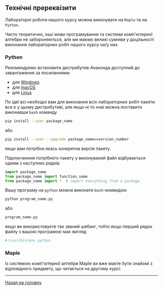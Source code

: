 <!--RELEASE-->

## **Технічні пререквізити**

Лабораторні роботи нашого курсу можна виконувати на `Maple` та на `Python`. 

Чисто теоретично, інші мови програмування та системи комп'ютерної алгебри не забороняються, але ми маємо великі сумніви у доцільності виконання лабораторних робіт нашого курсу на/у них.

### **Python**

Рекомендуємо встановити дистрибутив Анаконда доступний до завантаження за посиланнями:

- для [Windows](https://repo.anaconda.com/archive/Anaconda3-2018.12-Windows-x86_64.exe)
- для [macOS](https://repo.anaconda.com/archive/Anaconda3-2018.12-MacOSX-x86_64.pkg)
- для [Linux](https://repo.anaconda.com/archive/Anaconda3-2018.12-Linux-x86_64.sh)

По ідеї всі необхідні вам для виконання всіх лабораторних робіт пакети все є у цьому дистрибутиві, але якщо ні то нові можна поставити виконавши `bash` команду
```bash
pip install --user package_name
```
або
```bash
pip install --user --upgrade package_name==version_number
```
якщо вам потрібна якась конкретна версія пакету.

Підключенння потрібного пакету у виконуваний файл відбувається одним з наступних рядків:
```python
import package_name
from package_name import function_name
from package_name import *  # import everything from a package
```

Вашу програму на `python`  можна виконати `bash`-командою
```bash
python program_name.py
```
або
```bash
program_name.py
```
якщо ви використовуєте так званий шебанг, тобто якщо перший рядок файлу з вашою програмою має вигляд 
```python
#!/usr/bin/env python
```

### **Maple**

Із системою комп'ютерної алгебри Maple ви вже маєте бути знайомі з відповідного предмету, що читається на другому курсі.

---

[Назад на головну](../README.md)